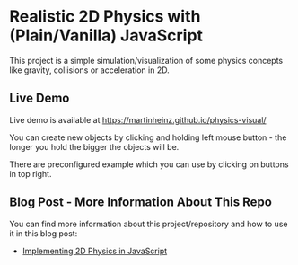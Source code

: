 # Realistic 2D Physics with (Plain/Vanilla) JavaScript

This project is a simple simulation/visualization of some physics concepts like gravity, collisions or acceleration in 2D.

## Live Demo

Live demo is available at <https://martinheinz.github.io/physics-visual/>

You can create new objects by clicking and holding left mouse button - the longer you hold the bigger the objects will be.

There are preconfigured example which you can use by clicking on buttons in top right.

## Blog Post - More Information About This Repo
You can find more information about this project/repository and how to use it in this blog post:

- [Implementing 2D Physics in JavaScript](https://towardsdatascience.com/implementing-2d-physics-in-javascript-860a7b152785)
